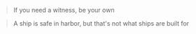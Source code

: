 > If you need a witness, be your own


> A ship is safe in harbor, but that's not what ships are built for


